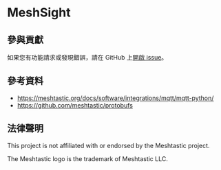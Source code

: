 # MeshSight

## 參與貢獻
如果您有功能請求或發現錯誤，請在 GitHub 上[開啟 issue](https://github.com/edwinyoo44/MeshSight/issues)。

## 參考資料
- https://meshtastic.org/docs/software/integrations/mqtt/mqtt-python/
- https://github.com/meshtastic/protobufs

## 法律聲明
This project is not affiliated with or endorsed by the Meshtastic project.

The Meshtastic logo is the trademark of Meshtastic LLC.
